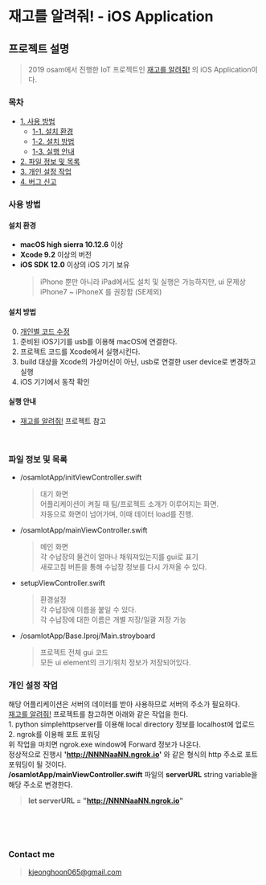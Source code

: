 # 재고를 알려줘! - iOS Application
## 프로젝트 설명
> 2019 osam에서 진행한 IoT 프로젝트인 [재고를 알려줘!](https://github.com/JinsungGwag/Checkstorage) 의 iOS Application이다.<br>

### 목차
- [1. 사용 방법](#사용-방법) <br>
  * [1-1. 설치 환경](#설치-환경) <br>
  * [1-2. 설치 방법](#설치-방법) <br>
  * [1-3. 실행 안내](#실행-안내) <br>
- [2. 파일 정보 및 목록](#파일-정보-및-목록) <br>
- [3. 개인 설정 작업](#개인-설정-작업) <br>
- [4. 버그 신고](#contact-me) <br>


### 사용 방법

 #### 설치 환경
   * **macOS high sierra 10.12.6** 이상 <br>
   * **Xcode 9.2** 이상의 버전 <br>
   * **iOS SDK 12.0** 이상의 iOS 기기 보유 <br>
     > iPhone 뿐만 아니라 iPad에서도 설치 및 실행은 가능하지만, ui 문제상 iPhone7 ~ iPhoneX 를 권장함 (SE제외) <br>
  
 #### 설치 방법
   0. [개인별 코드 수정](#개인-설정-작업)
   1. 준비된 iOS기기를 usb를 이용해 macOS에 연결한다. <br>
   2. 프로젝트 코드를 Xcode에서 실행시킨다. <br>
   3. build 대상을 Xcode의 가상머신이 아닌, usb로 연결한 user device로 변경하고 실행 <br>
   4. iOS 기기에서 동작 확인 <br>
  
 #### 실행 안내
   * [재고를 알려줘!](https://github.com/JinsungGwag/Checkstorage) 프로젝트 참고<br>
   
<br>

### 파일 정보 및 목록
  * /osamIotApp/initViewController.swift
    > 대기 화면 <br>
    > 어플리케이션이 켜질 때 팀/프로젝트 소개가 이루어지는 화면.<br>
       자동으로 화면이 넘어가며, 이때 데이터 load를 진행. <br>
       
  * /osamIotApp/mainViewController.swift
    > 메인 화면 <br>
    > 각 수납장의 물건이 얼마나 채워져있는지를 gui로 표기 <br>
       새로고침 버튼을 통해 수납장 정보를 다시 가져올 수 있다.<br>
       
  * setupViewController.swift
    > 환경설정 <br>
    > 각 수납장에 이름을 붙일 수 있다. <br>
     각 수납장에 대한 이름은 개별 저장/일괄 저장 가능 <br>
     
  * /osamIotApp/Base.Iproj/Main.stroyboard
    > 프로젝트 전체 gui 코드 <br>
    > 모든 ui element의 크기/위치 정보가 저장되어있다. <br>

### 개인 설정 작업
  해당 어플리케이션은 서버의 데이터를 받아 사용하므로 서버의 주소가 필요하다.<br>
  [재고를 알려줘!](https://github.com/JinsungGwag/Checkstorage) 프로젝트를 참고하면 아래와 같은 작업을 한다.<br>
     1. python simplehttpserver를 이용해 local directory 정보를 localhost에 업로드<br>
     2. ngrok를 이용해 포트 포워딩 <br>
  위 작업을 마치면 ngrok.exe window에 Forward 정보가 나온다. <br>
  정상적으로 진행시 **'http://NNNNaaNN.ngrok.io'** 와 같은 형식의 http 주소로 포트포워딩이 될 것이다. <br>
  **/osamIotApp/mainViewController.swift** 파일의 **serverURL** string variable을 해당 주소로 변경한다. <br>
  > **let serverURL = "http://NNNNaaNN.ngrok.io"** <br>

<br><br><br>
### Contact me
 > kjeonghoon065@gmail.com
